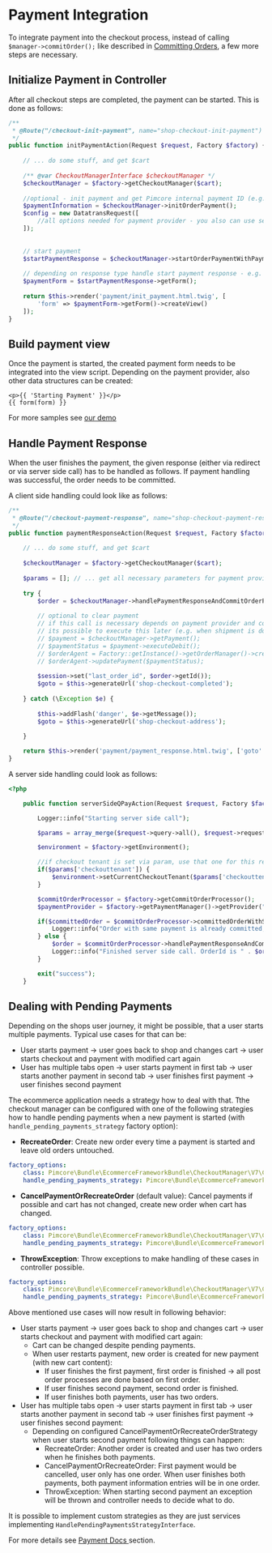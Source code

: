 # Payment Integration

To integrate payment into the checkout process, instead of calling `$manager->commitOrder();` like described 
in [Committing Orders](./05_Committing_Orders.md), a few more steps are necessary. 


## Initialize Payment in Controller
After all checkout steps are completed, the payment can be started. This is done as follows: 

```php
/**
 * @Route("/checkout-init-payment", name="shop-checkout-init-payment")
 */
public function initPaymentAction(Request $request, Factory $factory) {
    
    // ... do some stuff, and get $cart
 
    /** @var CheckoutManagerInterface $checkoutManager */
    $checkoutManager = $factory->getCheckoutManager($cart);
 
    //optional - init payment and get Pimcore internal payment ID (e.g. if needed for config of payment provider)
    $paymentInformation = $checkoutManager->initOrderPayment();
    $config = new DatatransRequest([
        //all options needed for payment provider - you also can use setters of the corresponding object
    ]);
    
 
    // start payment
    $startPaymentResponse = $checkoutManager->startOrderPaymentWithPaymentProvider($config);
 
    // depending on response type handle start payment response - e.g. render form, render snippet, etc.
    $paymentForm = $startPaymentResponse->getForm();
    
    return $this->render('payment/init_payment.html.twig', [
        'form' => $paymentForm->getForm()->createView() 
    ]);
}
```

## Build payment view
Once the payment is started, the created payment form needs to be integrated into the view script. Depending on the 
payment provider, also other data structures can be created:
 
```twig
<p>{{ 'Starting Payment' }}</p>
{{ form(form) }}
```

For more samples see [our demo](https://github.com/pimcore/demo/blob/10.x/templates/payment/payment_frame.html.twig)


## Handle Payment Response
When the user finishes the payment, the given response (either via redirect or via server side call) has to be handled 
as follows. If payment handling was successful, the order needs to be committed.

A client side handling could look like as follows: 

```php
/**
 * @Route("/checkout-payment-response", name="shop-checkout-payment-response")
 */
public function paymentResponseAction(Request $request, Factory $factory, SessionInterface $session) {
     
    // ... do some stuff, and get $cart
     
    $checkoutManager = $factory->getCheckoutManager($cart);
 
    $params = []; // ... get all necessary parameters for payment provider, e.g. by array_merge($request->query->all(), $request->request->all());
 
    try {
        $order = $checkoutManager->handlePaymentResponseAndCommitOrderPayment($params);
 
        // optional to clear payment
        // if this call is necessary depends on payment provider and configuration.
        // its possible to execute this later (e.g. when shipment is done)
        // $payment = $checkoutManager->getPayment();
        // $paymentStatus = $payment->executeDebit();
        // $orderAgent = Factory::getInstance()->getOrderManager()->createOrderAgent($order);
        // $orderAgent->updatePayment($paymentStatus);
 
        $session->set("last_order_id", $order->getId());
        $goto = $this->generateUrl('shop-checkout-completed');
         
    } catch (\Exception $e) {
 
        $this->addFlash('danger', $e->getMessage());
        $goto = $this->generateUrl('shop-checkout-address');
 
    }

    return $this->render('payment/payment_response.html.twig', ['goto' => $goto]);
}
```

A server side handling could look as follows: 
 
```php
<?php

    public function serverSideQPayAction(Request $request, Factory $factory) {

        Logger::info("Starting server side call");

        $params = array_merge($request->query->all(), $request->request->all());

        $environment = $factory->getEnvironment();

        //if checkout tenant is set via param, use that one for this request
        if($params['checkouttenant']) {
            $environment->setCurrentCheckoutTenant($params['checkouttenant'], false);
        }

        $commitOrderProcessor = $factory->getCommitOrderProcessor();
        $paymentProvider = $factory->getPaymentManager()->getProvider("unzer");

        if($committedOrder = $commitOrderProcessor->committedOrderWithSamePaymentExists($params, $paymentProvider)) {
            Logger::info("Order with same payment is already committed, doing nothing. OrderId is " . $committedOrder->getId());
        } else {
            $order = $commitOrderProcessor->handlePaymentResponseAndCommitOrderPayment( $params, $paymentProvider );
            Logger::info("Finished server side call. OrderId is " . $order->getId());
        }

        exit("success");
    }
```

## Dealing with Pending Payments

Depending on the shops user journey, it might be possible, that a user starts multiple payments. Typical use cases for
that can be: 
* User starts payment → user goes back to shop and changes cart → user starts checkout and payment with modified cart again
* User has multiple tabs open → user starts payment in first tab → user starts another payment in second tab → user finishes first payment → user finishes second payment

The ecommerce application needs a strategy how to deal with that. Tthe checkout manager can be configured
with one of the following strategies how to handle pending payments when a new payment is started 
(with `handle_pending_payments_strategy` factory option):  

  * **RecreateOrder**: Create new order every time a payment is started and leave old orders untouched. 
  
```yml
factory_options:
    class: Pimcore\Bundle\EcommerceFrameworkBundle\CheckoutManager\V7\CheckoutManager
    handle_pending_payments_strategy: Pimcore\Bundle\EcommerceFrameworkBundle\CheckoutManager\V7\HandlePendingPayments\AlwaysRecreateOrderStrategy
```
  
  * **CancelPaymentOrRecreateOrder** (default value): Cancel payments if possible and cart has not changed, create new order when cart has changed.

```yml
factory_options:
    class: Pimcore\Bundle\EcommerceFrameworkBundle\CheckoutManager\V7\CheckoutManager
    handle_pending_payments_strategy: Pimcore\Bundle\EcommerceFrameworkBundle\CheckoutManager\V7\HandlePendingPayments\CancelPaymentOrRecreateOrderStrategy
```  

  * **ThrowException**: Throw exceptions to make handling of these cases in controller possible. 

```yml
factory_options:
    class: Pimcore\Bundle\EcommerceFrameworkBundle\CheckoutManager\V7\CheckoutManager
    handle_pending_payments_strategy: Pimcore\Bundle\EcommerceFrameworkBundle\CheckoutManager\V7\HandlePendingPayments\ThrowExceptionStrategy
```

Above mentioned use cases will now result in following behavior: 

* User starts payment → user goes back to shop and changes cart → user starts checkout and payment with modified cart again:
  * Cart can be changed despite pending payments.
  * When user restarts payment, new order is created for new payment (with new cart content):
    * If user finishes the first payment, first order is finished → all post order processes are done based on first order.
    * If user finishes second payment, second order is finished. 
    * If user finishes both payments, user has two orders. 
* User has multiple tabs open → user starts payment in first tab → user starts another payment in second tab → user finishes first payment → user finishes second payment: 
  * Depending on configured CancelPaymentOrRecreateOrderStrategy when user starts second payment following things can happen: 
    * RecreateOrder: Another order is created and user has two orders when he finishes both payments. 
    * CancelPaymentOrRecreateOrder: First payment would be cancelled, user only has one order. When user finishes both payments, both payment information entries will be in one order. 
    * ThrowException: When starting second payment an exception will be thrown and controller needs to decide what to do. 

It is possible to implement custom strategies as they are just services implementing `HandlePendingPaymentsStrategyInterface`. 


For more details see [Payment Docs ](../15_Payment) section. 
